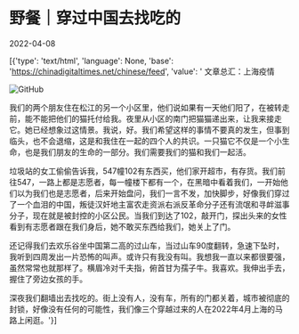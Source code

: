 # 野餐｜穿过中国去找吃的

2022-04-08

[{'type': 'text/html', 'language': None, 'base': 'https://chinadigitaltimes.net/chinese/feed', 'value': ' 文章总汇：上海疫情

![GitHub](https://chinadigitaltimes.net/chinese/files/2022/04/post-679209-624f97c0f406b.)

我们的两个朋友住在松江的另一个小区里，他们说如果有一天他们阳了，在被转走前，能不能把他们的猫托付给我。夜里从小区的南门把猫猫递出来，让我来接走它。她已经想象过这情景。我说，好。我们希望这样的事情不要真的发生，但事到临头，也不会退缩，这是和我住在一起的四个人的共识。一只猫它不仅是一个小生命，也是我们朋友的生命的一部分。我们需要我们的猫和我们一起活。

垃圾站的女工偷偷告诉我，547幢102有东西买，他们家开超市，有存货。我们前往547，一路上都是志愿者，每一幢楼下都有一个，在黑暗中看着我们，一开始他们以为我们也是志愿者，后来开始盘问，我们一言不发，加快脚步，好像我们穿过了一个血泪的中国，叛徒汉奸地主富农走资派右派反革命分子还有流氓和寻衅滋事分子，现在就是被封控的小区公民。当我们到达了102，敲开门，探出头来的女性看到有志愿者跟在我们身后，她不敢买东西给我们，她关上了门。

还记得我们去欢乐谷坐中国第二高的过山车，当过山车90度翻转，急速下坠时，我听到四周发出一片恐怖的叫声。或许只有我没有叫。我想我一直以来都很要强，虽然常常也就那样了。横眉冷对千夫指，俯首甘为孺子牛。我喜欢。我伸出手去，握住了旁边女孩的手。

深夜我们翻墙出去找吃的。街上没有人，没有车，所有的门都关着，城市被彻底的封锁，好像没有任何的可能性，我们像三个穿越过来的人在2022年4月上海的马路上闲逛。'}]